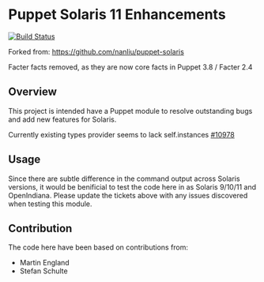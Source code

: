 # Puppet Solaris 11 Enhancements

[![Build Status](https://travis-ci.org/nanliu/puppet-solaris.png?branch=master)](https://travis-ci.org/nanliu/puppet-solaris)

Forked from:  https://github.com/nanliu/puppet-solaris

Facter facts removed, as they are now core facts in Puppet 3.8 / Facter 2.4

## Overview
This project is intended have a Puppet module to resolve outstanding bugs and add new features for Solaris.

Currently existing types provider seems to lack self.instances [#10978](http://projects.puppetlabs.com/issues/10978)

## Usage

Since there are subtle difference in the command output across Solaris versions, it would be benificial to test the code here in as Solaris 9/10/11 and OpenIndiana.  Please update the tickets above with any issues discovered when testing this module.

## Contribution

The code here have been based on contributions from:

* Martin England
* Stefan Schulte
